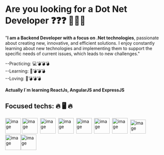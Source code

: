 # Are you looking for a Dot Net Developer ❓❓❓ 🚀🚀🚀

"**I am a Backend Developer with a focus on .Net technologies**, passionate about creating new, innovative, and efficient solutions. I enjoy constantly learning about new technologies and implementing them to support the specific needs of current issues, which leads to new challenges."

--Practicing: 💻💣💣💣<br>
--Learning: 📖💣💣💣<br>
--Loving: 💙💣💣💣<br>

**Actually I´m learning ReactJs, AngularJS and ExpressJS**

## Focused techs: 🔥 🖥️ 🔥
<image src="https://user-images.githubusercontent.com/110134629/230747163-6c1e9d71-ecc0-4d10-b85b-ad5d94d93568.png" alt="image" width="50">&nbsp;<image src="https://user-images.githubusercontent.com/110134629/230747177-920108fe-976d-4dc5-b1c3-08b019a64bdf.png" alt="image" width="50">&nbsp;&nbsp;<image src="https://user-images.githubusercontent.com/110134629/230747183-7de8e9ff-159e-49d8-af7a-27cc3fa4682d.png" alt="image" width="50">&nbsp;&nbsp;<image src="https://user-images.githubusercontent.com/110134629/230747215-b9488223-2a6a-4a6d-8ee2-fea14391d4b2.png" alt="image" width="50">&nbsp;&nbsp;<image src="https://user-images.githubusercontent.com/110134629/230747231-876a1444-e168-4006-8fb5-28022e1db18f.png" alt="image" width="50">&nbsp;&nbsp;<image src="https://user-images.githubusercontent.com/110134629/230747407-3750ecb0-75b8-4fdd-88f2-823231d2609d.png" alt="image" width="50">&nbsp;&nbsp;<image src="https://user-images.githubusercontent.com/110134629/230752183-ab036b81-9fec-4b16-aba3-9c4265d9c52b.png" alt="image" width="50">&nbsp;&nbsp;<image src="https://user-images.githubusercontent.com/110134629/230751075-3b77bf72-f41a-4105-953c-7aa2e9649b70.png" alt="image" width="50" height="45">&nbsp;&nbsp;<image src="https://user-images.githubusercontent.com/110134629/230752258-bf2235a4-9d4b-4325-891c-a4f20234b086.png" alt="image" width="50"><image src="https://user-images.githubusercontent.com/110134629/230753009-3a03c1c8-a397-4328-9663-a7837860486d.png" alt="image" width="50">


